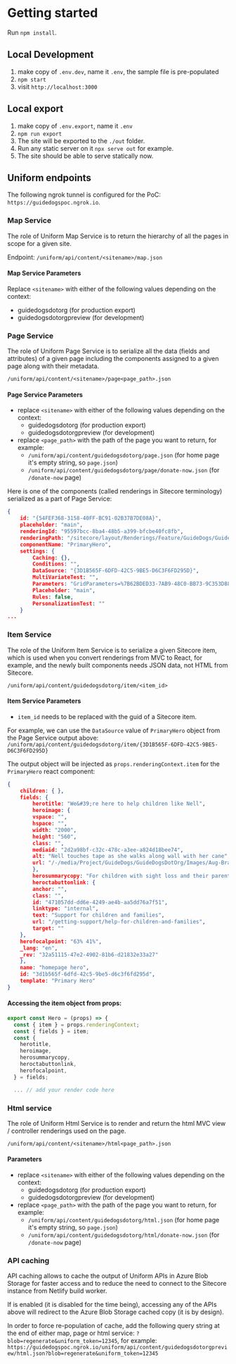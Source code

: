 # Getting started

Run `npm install`.

## Local Development
1. make copy of `.env.dev`, name it `.env`, the sample file is pre-populated
1. `npm start`
1.  visit `http://localhost:3000`

## Local export
1. make copy of `.env.export`, name it `.env`
1. `npm run export`
1. The site will be exported to the `./out` folder.
1. Run any static server on it `npx serve out` for example.
1. The site should be able to serve statically now.

## Uniform endpoints

The following ngrok tunnel is configured for the PoC: `https://guidedogspoc.ngrok.io`.

### Map Service
The role of Uniform Map Service is to return the hierarchy of all the pages in scope for a given site.

Endpoint: `/uniform/api/content/<sitename>/map.json`

#### Map Service Parameters
Replace `<sitename>` with either of the following values depending on the context:
- guidedogsdotorg (for production export)
- guidedogsdotorgpreview (for development)

### Page Service
The role of Uniform Page Service is to serialize all the data (fields and attributes) of a given page including the components assigned to a given page along with their metadata.

`/uniform/api/content/<sitename>/page<page_path>.json`

#### Page Service Parameters
- replace `<sitename>` with either of the following values depending on the context:
    - guidedogsdotorg (for production export)
    - guidedogsdotorgpreview (for development)
- replace `<page_path>` with the path of the page you want to return, for example:
    - `/uniform/api/content/guidedogsdotorg/page.json` (for home page it's empty string, so `page.json`)
     - `/uniform/api/content/guidedogsdotorg/page/donate-now.json` (for `/donate-now` page)

Here is one of the components (called renderings in Sitecore terminology) serialized as a part of Page Service:

```JSON
{
    id: "{54FEF368-3158-40FF-BC91-02B37B7DE08A}",
    placeholder: "main",
    renderingId: "95597bcc-8ba4-48b5-a399-bfcbe40fc8fb",
    renderingPath: "/sitecore/layout/Renderings/Feature/GuideDogs/Guide Dogs Components/Primary Hero",
    componentName: "PrimaryHero",
    settings: {
        Caching: {},
        Conditions: "",
        DataSource: "{3D1B565F-6DFD-42C5-9BE5-D6C3F6FD295D}",
        MultiVariateTest: "",
        Parameters: "GridParameters=%7B62BDED33-7AB9-48C0-BB73-9C353D884FCC%7D&FieldNames=%7B3CCD423F-E029-48EA-9053-3392817CB4DE%7D&Styles&Reset Caching Options&RenderingIdentifier&DynamicPlaceholderId=21",
        Placeholder: "main",
        Rules: false,
        PersonalizationTest: ""
    }
...
```

### Item Service
The role of the Uniform Item Service is to serialize a given Sitecore item, which is used when you convert renderings from MVC to React, for example, and the newly built components needs JSON data, not HTML from Sitecore.

`/uniform/api/content/guidedogsdotorg/item/<item_id>`

#### Item Service Parameters

- `item_id` needs to be replaced with the guid of a Sitecore item. 

For example, we can use the `DataSource` value of `PrimaryHero` object from the Page Service output above:
`/uniform/api/content/guidedogsdotorg/item/{3D1B565F-6DFD-42C5-9BE5-D6C3F6FD295D}`

The output object will be injected as `props.renderingContext.item` for the `PrimaryHero` react component:

```json
{
    children: { },
    fields: {
        herotitle: "We&#39;re here to help children like Nell",
        heroimage: {
        vspace: "",
        hspace: "",
        width: "2000",
        height: "560",
        class: "",
        mediaid: "2d2a98bf-c32c-478c-a3ee-a824d18bee74",
        alt: "Nell touches tape as she walks along wall with her cane",
        url: "/-/media/Project/GuideDogs/GuideDogsDotOrg/Images/Aug-Brand-2020/Nell-walks-along-with-hand-to-wall.jpg"
        },
        herosummarycopy: "For children with sight loss and their parents, early intervention from Guide Dogs is life changing.",
        heroctabuttonlink: {
        anchor: "",
        class: "",
        id: "471057dd-dd6e-4249-ae4b-aa5dd76a7f51",
        linktype: "internal",
        text: "Support for children and families",
        url: "/getting-support/help-for-children-and-families",
        target: ""
    },
    herofocalpoint: "63% 41%",
    _lang: "en",
    _rev: "32a51115-47e2-4902-81b6-d21832e33a27"
    },
    name: "homepage hero",
    id: "3d1b565f-6dfd-42c5-9be5-d6c3f6fd295d",
    template: "Primary Hero"
}
```

#### Accessing the item object from props:

```js
export const Hero = (props) => {
  const { item } = props.renderingContext;
  const { fields } = item;
  const {
    herotitle,
    heroimage,
    herosummarycopy,
    heroctabuttonlink,
    herofocalpoint,
  } = fields;

  ... // add your render code here
```

### Html service
The role of Uniform Html Service is to render and return the html  MVC view / controller renderings used on the page.

`/uniform/api/content/<sitename>/html<page_path>.json`

#### Parameters
- replace `<sitename>` with either of the following values depending on the context:
    - guidedogsdotorg (for production export)
    - guidedogsdotorgpreview (for development)
- replace `<page_path>` with the path of the page you want to return, for example:
    - `/uniform/api/content/guidedogsdotorg/html.json` (for home page it's empty string, so `page.json`)
     - `/uniform/api/content/guidedogsdotorg/html/donate-now.json` (for `/donate-now` page)

### API caching
API caching allows to cache the output of Uniform APIs in Azure Blob Storage for faster access and to reduce the need to connect to the Sitecore instance from Netlify build worker.

If is enabled (it is disabled for the time being), accessing any of the APIs above will redirect to the Azure Blob Storage cached copy (it is by design).

In order to force re-population of cache, add the following query string at the end of either map, page or html service:
`?blob=regenerate&uniform_token=12345`, for example: `https://guidedogspoc.ngrok.io/uniform/api/content/guidedogsdotorgpreview/html.json?blob=regenerate&uniform_token=12345`




